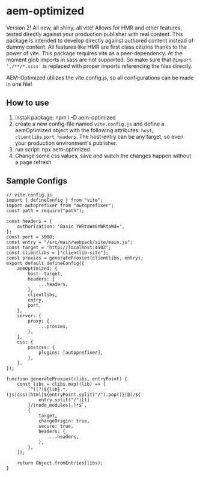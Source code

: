 # aem-optimized

Version 2! All new, all shiny, all vite!
Allows for HMR and other features, tested directly against your production publisher with real content. This package is intended to develop directly against authored content instead of dummy content. All features like HMR are first class citizins thanks to the power of vite.
This package requires vite as a peer-dependency.
At the moment glob imports in sass are not supported. So make sure that `@import './**/*.scss'` is replaced with proper imports referencing the files directly.

AEM-Optimized utilizes the vite.config.js, so all configurations can be made in one file!

## How to use

1. install package: npm i -D aem-optimized
2. create a new config-file named `vite.config.js` and define a aemOptimized object with the following attributes: `host`, `clientlibs`,`port`, `headers`.
   The host-entry can be any target, so even your production environment's publisher.
3. run script: npx aem-optimized
4. Change some css values, save and watch the changes happen without a page refresh

## Sample Configs

```
// vite.config.js
import { defineConfig } from "vite";
import autoprefixer from "autoprefixer";
const path = require("path");

const headers = {
    authorization: 'Basic YWRtaW46YWRtaW4=',
};
const port = 3000;
const entry = "/src/main/webpack/site/main.js";
const target = "http://localhost:4502";
const clientlibs = ["clientlib-site"];
const proxies = generateProxies(clientlibs, entry);
export default defineConfig({
    aemOptimized: {
        host: target,
        headers: {
            ...headers,
        },
        clientlibs,
        entry,
        port,
    },
    server: {
        proxy: {
            ...proxies,
        },
    },
    css: {
        postcss: {
            plugins: [autoprefixer],
        },
    },
});

function generateProxies(clibs, entryPoint) {
    const libs = clibs.map((lib) => [
        `^((?!${lib}.*.(js|css)|html|${entryPoint.split("/").pop()}|@|/${
            entry.split("/")[1]
        }/|node_modules).)*$`,
        {
            target,
            changeOrigin: true,
            secure: true,
            headers: {
                ...headers,
            },
        },
    ]);

    return Object.fromEntries(libs);
}

```
